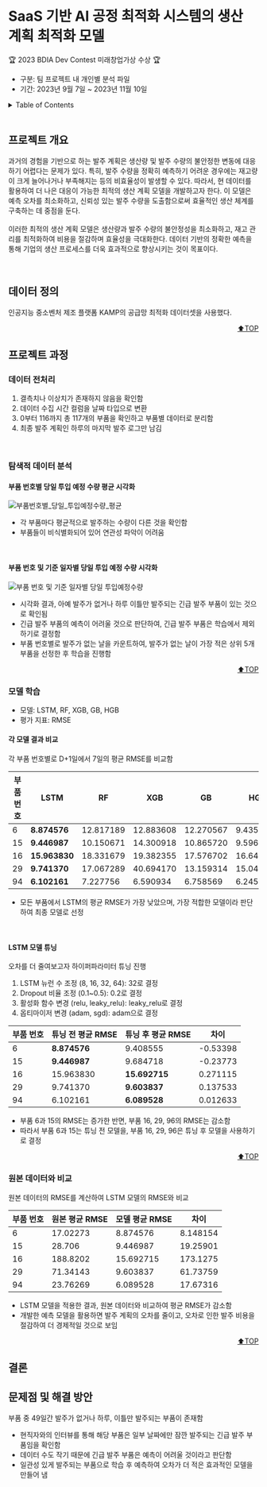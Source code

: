 <a name="top"></a>
  
# SaaS 기반 AI 공정 최적화 시스템의 생산 계획 최적화 모델
🏆 2023 BDIA Dev Contest 미래창업가상 수상 🏆
- 구분: 팀 프로젝트 내 개인별 분석 파일
- 기간: 2023년 9월 7일 ~ 2023년 11월 10일

<details>
  <summary>Table of Contents</summary>
  
  1. [프로젝트 개요](#프로젝트-개요)
  2. [데이터 정의](#데이터-정의)
  3. [프로젝트 과정](#프로젝트-과정)
      + [데이터 전처리](#데이터-전처리)
      + [탐색적 데이터 분석](#탐색적-데이터-분석)
      + [모델 학습](#모델-학습)
      + [원본 데이터와 비교](#원본-데이터와-비교)
  5. [결론](#결론)

</details>
<br>

## 프로젝트 개요
과거의 경험을 기반으로 하는 발주 계획은 생산량 및 발주 수량의 불안정한 변동에 대응하기 어렵다는 문제가 있다. 
특히, 발주 수량을 정확히 예측하기 어려운 경우에는 재고량이 크게 늘어나거나 부족해지는 등의 비효율성이 발생할 수 있다.
따라서, 현 데이터를 활용하여 더 나은 대응이 가능한 최적의 생산 계획 모델을 개발하고자 한다. 
이 모델은 예측 오차를 최소화하고, 신뢰성 있는 발주 수량을 도출함으로써 효율적인 생산 체계를 구축하는 데 중점을 둔다.
<br><br>
이러한 최적의 생산 계획 모델은 생산량과 발주 수량의 불안정성을 최소화하고, 재고 관리를 최적화하여 비용을 절감하며 효율성을 극대화한다. 
데이터 기반의 정확한 예측을 통해 기업의 생산 프로세스를 더욱 효과적으로 향상시키는 것이 목표이다.

<br>

## 데이터 정의
인공지능 중소벤처 제조 플랫폼 KAMP의 공급망 최적화 데이터셋을 사용했다.

<p align="right"><a href="#top">⬆️TOP</a></p>

## 프로젝트 과정
### 데이터 전처리
1. 결측치나 이상치가 존재하지 않음을 확인함
2. 데이터 수집 시간 컬럼을 날짜 타입으로 변환
3. 0부터 116까지 총 117개의 부품을 확인하고 부품별 데이터로 분리함
4. 최종 발주 계획인 하루의 마지막 발주 로그만 남김

<br>

### 탐색적 데이터 분석
#### 부품 번호별 당일 투입 예정 수량 평균 시각화
![부품번호별_당일_투입예정수량_평균](https://github.com/user-attachments/assets/7b8c9da9-3343-486c-abdd-fec531b0e591)
- 각 부품마다 평균적으로 발주하는 수량이 다른 것을 확인함
- 부품들이 비식별화되어 있어 연관성 파악이 어려움

<br>

#### 부품 번호 및 기준 일자별 당일 투입 예정 수량 시각화
![부품 번호 및 기준 일자별 당일 투입예정수량](https://github.com/user-attachments/assets/6bde63f3-4b1e-465e-99bd-a476d3b38195)
- 시각화 결과, 아예 발주가 없거나 하루 이틀만 발주되는 긴급 발주 부품이 있는 것으로 확인됨
- 긴급 발주 부품의 예측이 어려울 것으로 판단하여, 긴급 발주 부품은 학습에서 제외하기로 결정함
- 부품 번호별로 발주가 없는 날을 카운트하여, 발주가 없는 날이 가장 적은 상위 5개 부품을 선정한 후 학습을 진행함

<p align="right"><a href="#top">⬆️TOP</a></p>

### 모델 학습
- 모델: LSTM, RF, XGB, GB, HGB
- 평가 지표: RMSE

#### 각 모델 결과 비교
각 부품 번호별로 D+1일에서 7일의 평균 RMSE를 비교함


| 부품 번호 | LSTM | RF | XGB | GB | HGB |
| ------ | ------ | ------ | ------ | ------ | ------ |
| 6 | **8.874576** | 12.817189 | 12.883608 | 12.270567 | 9.435244 |
| 15 | **9.446987** | 10.150671 | 14.300918 | 10.865720 | 9.596393 |
| 16 | **15.963830** | 18.331679 | 19.382355 | 17.576702 | 16.641397 |
| 29 | **9.741370** | 17.067289 | 40.694170 | 13.159314 | 15.048942 |
| 94 | **6.102161** | 7.227756 | 6.590934 | 6.758569 | 6.245571 |

- 모든 부품에서 LSTM의 평균 RMSE가 가장 낮았으며, 가장 적합한 모델이라 판단하여 최종 모델로 선정

<br>

#### LSTM 모델 튜닝
오차를 더 줄여보고자 하이퍼파라미터 튜닝 진행

1. LSTM 뉴런 수 조정 (8, 16, 32, 64): 32로 결정
2. Dropout 비율 조정 (0.1~0.5): 0.2로 결정
3. 활성화 함수 변경 (relu, leaky_relu): leaky_relu로 결정
4. 옵티마이저 변경 (adam, sgd): adam으로 결정

| 부품 번호 | 튜닝 전 평균 RMSE | 튜닝 후 평균 RMSE | 차이 |
| ------ | ------ | ------ | ------ |
| 6 | **8.874576** | 9.408555 | -0.53398 |
| 15 | **9.446987** | 9.684718 | -0.23773 |
| 16 | 15.963830 | **15.692715** | 0.271115 |
| 29 | 9.741370 | **9.603837** | 0.137533 |
| 94 | 6.102161 | **6.089528** | 0.012633 |

- 부품 6과 15의 RMSE는 증가한 반면, 부품 16, 29, 96의 RMSE는 감소함
- 따라서 부품 6과 15는 튜닝 전 모델을, 부품 16, 29, 96은 튜닝 후 모델을 사용하기로 결정

<p align="right"><a href="#top">⬆️TOP</a></p>

### 원본 데이터와 비교
원본 데이터의 RMSE를 계산하여 LSTM 모델의 RMSE와 비교

| 부품 번호 | 원본 평균 RMSE | 모델 평균 RMSE | 차이 |
| ------ | ------ | ------ | ------ |
| 6 | 17.02273 | 8.874576 | 8.148154 |
| 15 | 28.706 | 9.446987 | 19.25901 |
| 16 | 188.8202 | 15.692715 | 173.1275 |
| 29 | 71.34143 | 9.603837 | 61.73759 |
| 94 | 23.76269 | 6.089528 | 17.67316 |

- LSTM 모델을 적용한 결과, 원본 데이터와 비교하여 평균 RMSE가 감소함
- 개발한 예측 모델을 활용하면 발주 계획의 오차를 줄이고, 오차로 인한 발주 비용을 절감하여 더 경제적일 것으로 보임

<p align="right"><a href="#top">⬆️TOP</a></p>

## 결론

## 문제점 및 해결 방안

부품 중 49일간 발주가 없거나 하루, 이틀만 발주되는 부품이 존재함
- 현직자와의 인터뷰를 통해 해당 부품은 일부 날짜에만 잠깐 발주되는 긴급 발주 부품임을 확인함
- 데이터 수도 작기 때문에 긴급 발주 부품은 예측이 어려울 것이라고 판단함
- 일관성 있게 발주되는 부품으로 학습 후 예측하여 오차가 더 적은 효과적인 모델을 만들어 냄
